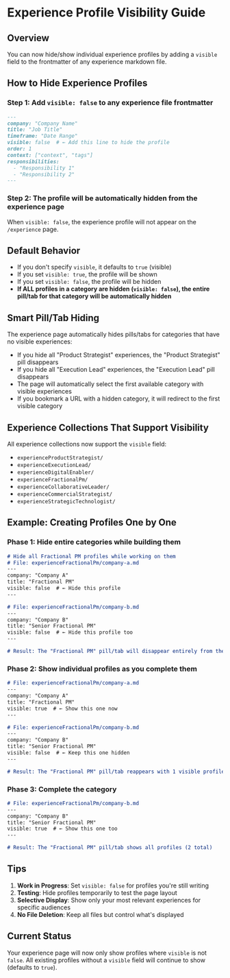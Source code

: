 # Experience Profile Visibility Guide

## Overview
You can now hide/show individual experience profiles by adding a `visible` field to the frontmatter of any experience markdown file.

## How to Hide Experience Profiles

### Step 1: Add `visible: false` to any experience file frontmatter

```markdown
---
company: "Company Name"
title: "Job Title"
timeframe: "Date Range"
visible: false  # ← Add this line to hide the profile
order: 1
context: ["context", "tags"]
responsibilities:
  - "Responsibility 1"
  - "Responsibility 2"
---
```

### Step 2: The profile will be automatically hidden from the experience page

When `visible: false`, the experience profile will not appear on the `/experience` page.

## Default Behavior

- If you don't specify `visible`, it defaults to `true` (visible)
- If you set `visible: true`, the profile will be shown
- If you set `visible: false`, the profile will be hidden
- **If ALL profiles in a category are hidden (`visible: false`), the entire pill/tab for that category will be automatically hidden**

## Smart Pill/Tab Hiding

The experience page automatically hides pills/tabs for categories that have no visible experiences:

- If you hide all "Product Strategist" experiences, the "Product Strategist" pill disappears
- If you hide all "Execution Lead" experiences, the "Execution Lead" pill disappears
- The page will automatically select the first available category with visible experiences
- If you bookmark a URL with a hidden category, it will redirect to the first visible category

## Experience Collections That Support Visibility

All experience collections now support the `visible` field:

- `experienceProductStrategist/`
- `experienceExecutionLead/`
- `experienceDigitalEnabler/`
- `experienceFractionalPm/`
- `experienceCollaborativeLeader/`
- `experienceCommercialStrategist/`
- `experienceStrategicTechnologist/`

## Example: Creating Profiles One by One

### Phase 1: Hide entire categories while building them
```markdown
# Hide all Fractional PM profiles while working on them
# File: experienceFractionalPm/company-a.md
---
company: "Company A"
title: "Fractional PM"
visible: false  # ← Hide this profile
---

# File: experienceFractionalPm/company-b.md  
---
company: "Company B"
title: "Senior Fractional PM"
visible: false  # ← Hide this profile too
---

# Result: The "Fractional PM" pill/tab will disappear entirely from the experience page
```

### Phase 2: Show individual profiles as you complete them
```markdown
# File: experienceFractionalPm/company-a.md
---
company: "Company A"
title: "Fractional PM"
visible: true  # ← Show this one now
---

# File: experienceFractionalPm/company-b.md  
---
company: "Company B"
title: "Senior Fractional PM"
visible: false  # ← Keep this one hidden
---

# Result: The "Fractional PM" pill/tab reappears with 1 visible profile
```

### Phase 3: Complete the category
```markdown
# File: experienceFractionalPm/company-b.md  
---
company: "Company B"
title: "Senior Fractional PM"
visible: true  # ← Show this one too
---

# Result: The "Fractional PM" pill/tab shows all profiles (2 total)
```

## Tips

1. **Work in Progress**: Set `visible: false` for profiles you're still writing
2. **Testing**: Hide profiles temporarily to test the page layout
3. **Selective Display**: Show only your most relevant experiences for specific audiences
4. **No File Deletion**: Keep all files but control what's displayed

## Current Status

Your experience page will now only show profiles where `visible` is not `false`. All existing profiles without a `visible` field will continue to show (defaults to `true`).
